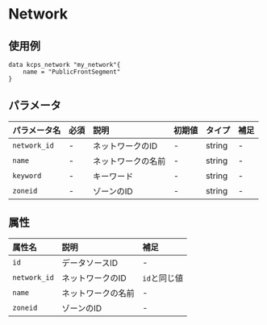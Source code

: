 # Network

## 使用例

```hcl
data kcps_network "my_network"{
    name = "PublicFrontSegment"
}
```

## パラメータ

|パラメータ名 |必須    |説明      |初期値    |タイプ    |補足|
|:----------|:------|:---------|:--------|:--------|:--|
|`network_id` |-|ネットワークのID | - | string | - |
|`name` |-|ネットワークの名前 | - | string | - |
|`keyword` |-|キーワード | - | string | - |
|`zoneid` |-|ゾーンのID | - | string | - |


## 属性

|属性名 |説明      |補足 |
|:----------|:------|:---------|
|`id`          |データソースID   | - | 
|`network_id`  |ネットワークのID  | `id`と同じ値 |
|`name` |ネットワークの名前 | - |
|`zoneid` |ゾーンのID | - | 


 
